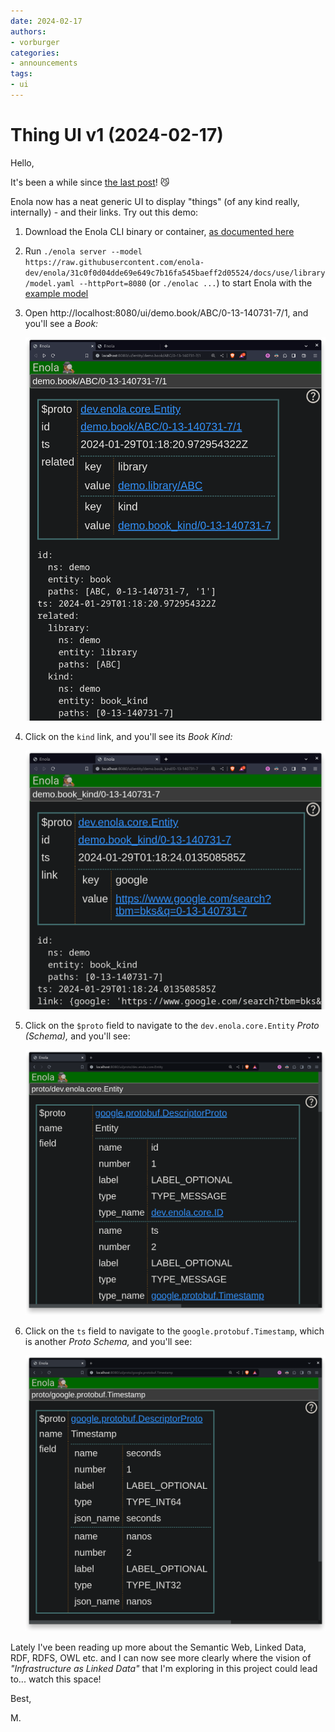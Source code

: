 ```yaml
---
date: 2024-02-17
authors:
- vorburger
categories:
- announcements
tags:
- ui
---
```


# Thing UI v1 (2024-02-17)

Hello,

It's been a while since [the last post](docgen1.md)! 😼

Enola now has a neat generic UI to display "things" (of any kind really, internally) - and their links. Try out this demo:

1. Download the Enola CLI binary or container, [as documented here](../../use/index.md)

1. Run `./enola server --model https://raw.githubusercontent.com/enola-dev/enola/31c0f0d04dde69e649c7b16fa545baeff2d05524/docs/use/library/model.yaml --httpPort=8080` (or `./enolac ...`) to start Enola with the [example model](../../use/library/index.md)

1. Open http://localhost:8080/ui/demo.book/ABC/0-13-140731-7/1, and you'll see a _Book:_

   ![View of a Book](../../history/2024-01-28_New-UI-v3.png)

1. Click on the `kind` link, and you'll see its _Book Kind:_

   ![View of a Book](../../history/2024-01-28_New-UI-v3b.png)

1. Click on the `$proto` field to navigate to the `dev.enola.core.Entity` _Proto (Schema),_ and you'll see:

   ![View of Entity's Proto](../../history/2024-02-17_UI-v3c.png)

1. Click on the `ts` field to navigate to the `google.protobuf.Timestamp`, which is another _Proto Schema,_ and you'll see:

   ![View of Timestamp Proto](../../history/2024-02-17_UI-v3d.png)

Lately I've been reading up more about the Semantic Web, Linked Data, RDF, RDFS, OWL etc.
and I can now see more clearly where the vision of _"Infrastructure as Linked Data"_
that I'm exploring in this project could lead to... watch this space!

Best,

M.
